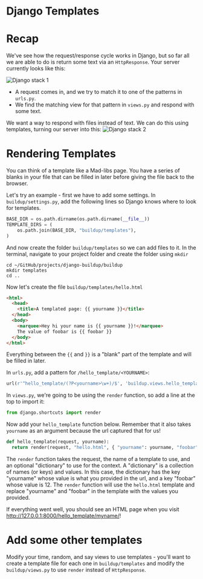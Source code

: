 Django Templates
============

# Recap
We've see how the request/response cycle works in Django, but so far all we
are able to do is return some text via an `HttpResponse`. Your server currently
looks like this:

![Django stack 1](https://raw.githubusercontent.com/MissionBit/spring-2015-intermediate-web-python/master/img/django1.png)

* A request comes in, and we try to match it to one of the patterns in `urls.py`.
* We find the matching view for that pattern in `views.py` and respond with some text.

We want a way to respond with files instead of text. We can do
this using templates, turning our server into this:
![Django stack 2](https://raw.githubusercontent.com/MissionBit/spring-2015-intermediate-web-python/master/img/django2.png)

# Rendering Templates
You can think of a template like a Mad-libs page. You have a series of blanks in
your file that can be filled in later before giving the file back to the browser.

Let's try an example - first we have to add some settings. In `buildup/settings.py`,
add the following lines so Django knows where to look for templates.
```python
BASE_DIR = os.path.dirname(os.path.dirname(__file__))
TEMPLATE_DIRS = (
    os.path.join(BASE_DIR, "buildup/templates"),
)
```
And now create the folder `buildup/templates` so we can add files to it. In the
terminal, navigate to your project folder and create the folder using `mkdir`
```
cd ~/GitHub/projects/django-buildup/buildup
mkdir templates
cd ..
```

Now let's create the file `buildup/templates/hello.html`
```html
<html>
  <head>
    <title>A templated page: {{ yourname }}</title>
  </head>
  <body>
    <marquee>Hey hi your name is {{ yourname }}!</marquee>
    The value of foobar is {{ foobar }}
  </body>
</html>
```
Everything between the `{{` and `}}` is a "blank" part of the template and
will be filled in later.

In `urls.py`, add a pattern for `/hello_template/<YOURNAME>`:
```python
url(r'^hello_template/(?P<yourname>\w+)/$', 'buildup.views.hello_template', name='hello_template')
```
In `views.py`, we're going to be using the `render` function, so add a line at
the top to import it:
```python
from django.shortcuts import render
```
Now add your `hello_template` function below. Remember that it also takes
`yourname` as an argument because the url captured that for us!
```python
def hello_template(request, yourname):
  return render(request, "hello.html", { "yourname": yourname, "foobar": 12 })
```
The `render` function takes the request, the name of a template to use, and
an optional "dictionary" to use for the context. A "dictionary" is a collection
of names (or keys) and values. In this case, the dictionary has the key "yourname"
whose value is what you provided in the url, and a key "foobar" whose value is 12.
The `render` function will use the `hello.html` template and replace "yourname"
and "foobar" in the template with the values you provided.

If everything went well, you should see an HTML page when you visit
http://127.0.0.1:8000/hello_template/myname/!

# Add some other templates

Modify your time, random, and say views to use templates - you'll want to create
a template file for each one in `buildup/templates` and modify the `buildup/views.py`
to use `render` instead of `HttpResponse`.
